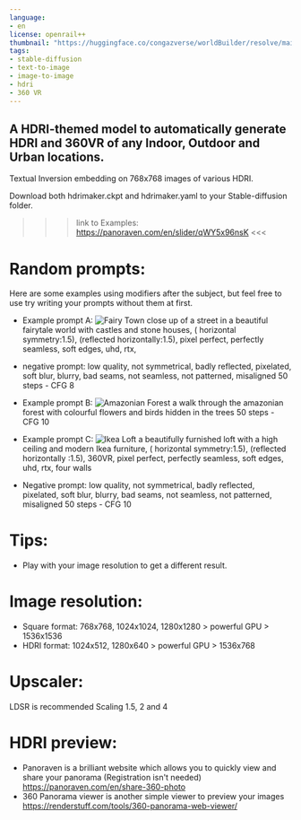 ```yaml
---
language:
- en
license: openrail++
thumbnail: "https://huggingface.co/congazverse/worldBuilder/resolve/main/shibuyajapan.png"
tags:
- stable-diffusion
- text-to-image
- image-to-image
- hdri
- 360 VR
---
```


## A HDRI-themed model to automatically generate HDRI and 360VR of any Indoor, Outdoor and Urban locations.
Textual Inversion embedding on 768x768 images of various HDRI.

Download both hdrimaker.ckpt and hdrimaker.yaml to your Stable-diffusion folder.

>>> link to Examples: https://panoraven.com/en/slider/qWY5x96nsK <<<

# Random prompts:
Here are some examples using modifiers after the subject, but feel free to use try writing your prompts without them at first. 


- Example prompt A:
  ![Fairy Town](https://huggingface.co/congazverse/worldBuilder/resolve/main/fairytown.png)
  close up of a street in a beautiful fairytale world with castles and stone houses, ( horizontal symmetry:1.5), (reflected horizontally:1.5), pixel perfect, perfectly seamless, soft edges, uhd, rtx, 
- negative prompt:
  low quality, not symmetrical, badly reflected, pixelated, soft blur, blurry, bad seams, not seamless, not patterned, misaligned 
  50 steps - CFG 8
  
- Example prompt B:
  ![Amazonian Forest](https://huggingface.co/congazverse/worldBuilder/resolve/main/amazonianjungle.png)
   a walk through the amazonian forest with colourful flowers and birds hidden in the trees
  50 steps - CFG 10
  
- Example prompt C:
  ![Ikea Loft](https://huggingface.co/congazverse/worldBuilder/resolve/main/ikealoft.png)
   a beautifully furnished loft with a high ceiling and modern Ikea furniture, ( horizontal symmetry:1.5), (reflected horizontally :1.5), 360VR, pixel perfect, perfectly seamless, soft edges, uhd, rtx, four walls
- Negative prompt:
  low quality, not symmetrical, badly reflected, pixelated, soft blur, blurry, bad seams, not seamless, not patterned, misaligned
  50 steps - CFG 10

# Tips:
-  Play with your image resolution to get a different result.

# Image resolution:
- Square format: 
768x768, 1024x1024, 1280x1280 > powerful GPU > 1536x1536
- HDRI format:
1024x512, 1280x640 > powerful GPU > 1536x768

# Upscaler:
LDSR is recommended
Scaling 1.5, 2 and 4

# HDRI preview:
- Panoraven is a brilliant website which allows you to quickly view and share your panorama (Registration isn't needed)
https://panoraven.com/en/share-360-photo
- 360 Panorama viewer is another simple viewer to preview your images https://renderstuff.com/tools/360-panorama-web-viewer/
